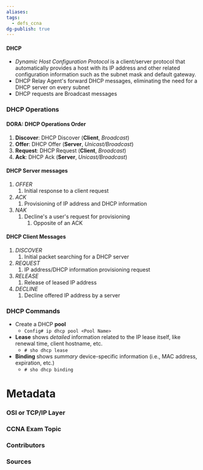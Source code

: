 ```yaml
---
aliases: 
tags:
  - defs_ccna
dg-publish: true
---
```

#### DHCP
- *Dynamic Host Configuration Protocol* is a client/server protocol that automatically provides a host with its IP address and other related configuration information such as the subnet mask and default gateway.
- DHCP Relay Agent's forward DHCP messages, eliminating the need for a DHCP server on every subnet
- DHCP requests are Broadcast messages

### DHCP Operations
#### **DORA**: DHCP Operations Order
1. **Discover**: DHCP Discover (**Client**, *Broadcast*)
2. **Offer**: DHCP Offer (**Server**, *Unicast/Broadcast*)
3. **Request**: DHCP Request (**Client**, *Broadcast*)
4. **Ack**: DHCP Ack (**Server**, *Unicast/Broadcast*)
#### DHCP Server messages
1. *OFFER*
	1. Initial response to a client request
2. *ACK*
	1. Provisioning of IP address and DHCP information
3. *NAK*
	1. Decline's a user's request for provisioning
		1. Opposite of an ACK
#### DHCP Client Messages
1. *DISCOVER*
	1. Initial packet searching for a DHCP server
2. *REQUEST*
	1. IP address/DHCP information provisioning request
3. *RELEASE*
	1. Release of leased IP address
4. *DECLINE*
	1. Decline offered IP address by a server

### DHCP Commands
- Create a DHCP **pool**
	- `Config# ip dhcp pool <Pool Name>`
- **Lease** shows *detailed* information related to the IP lease itself, like renewal time, client hostname, etc.
	- `# sho dhcp lease`
- **Binding** shows *summary* device-specific information (i.e., MAC address, expiration, etc.)
	- `# sho dhcp binding`

# Metadata
### OSI or TCP/IP Layer

### CCNA Exam Topic

### Contributors

### Sources

